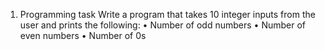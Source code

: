 1. Programming task
   Write a program that takes 10 integer inputs from the user and prints the following:
   • Number of odd numbers
   • Number of even numbers
   • Number of 0s